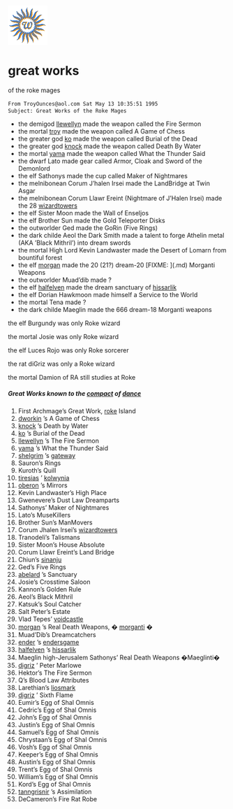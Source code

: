 ![wsun](assets/wsun.gif)

# great works

of the roke mages

```
From TroyOunces@aol.com Sat May 13 10:35:51 1995
Subject: Great Works of the Roke Mages

```

*  the demigod  [llewellyn](llewellyn.md)  made the weapon called the Fire Sermon 
*  the mortal  [troy](troy.md)  made the weapon called A Game of Chess 
*  the greater god  [ko](ko.md)  made the weapon called Burial of the Dead 
*  the greater god  [knock](knock.md)  made the weapon called Death By Water 
*  the mortal  [yama](yama.md)  made the weapon called What the Thunder Said 
*  the dwarf Lato made gear called Armor, Cloak and Sword of the Demonlord 
*  the elf Sathonys made the cup called Maker of Nightmares 
*  the melnibonean Corum J’halen Irsei made the LandBridge at Twin Asgar 
*  the melnibonean Corum Llawr Ereint (Nightmare of J’Halen Irsei) made the 28  [wizardtowers](wizardtowers.md)  
*  the elf Sister Moon made the Wall of Enseljos 
*  the elf Brother Sun made the Gold Teleporter Disks 
*  the outworlder Ged made the GoRin (Five Rings) 
*  the dark childe Aeol the Dark Smith made a talent to forge Athelin metal (AKA ’Black Mithril’) into dream swords 
*  the mortal High Lord Kevin Landwaster made the Desert of Lomarn from bountiful forest 
*  the elf  [morgan](morgan.md)  made the 20 (21?) dream-20  [FIXME: \](\.md) Morganti Weapons 
*  the outworlder Muad’dib made ? 
*  the elf  [halfelven](halfelven.md)  made the dream sanctuary of  [hissarlik](hissarlik.md)  
*  the elf Dorian Hawkmoon made himself a Service to the World 
*  the mortal Tena made ? 
*  the dark childe Maeglin made the 666 dream-18 Morganti weapons 

 the elf Burgundy was only Roke wizard

 the mortal Josie was only Roke wizard 

 the elf Luces Rojo was only Roke sorcerer 

 the rat diGriz was only a Roke wizard 

 the mortal Damion of RA still studies at Roke 

#####  Great Works known to the [compact](compact.md) of [dance](dance.md) 

1. First Archmage’s Great Work,  [roke](roke.md)  Island 
1.  [dworkin](dworkin.md) ’s A Game of Chess 
1.  [knock](knock.md) ’s Death by Water 
1.  [ko](ko.md) ’s Burial of the Dead 
1.  [llewellyn](llewellyn.md) ’s The Fire Sermon 
1.  [yama](yama.md) ’s What the Thunder Said 
1.  [shelgrim](shelgrim.md) ’s  [gateway](gateway.md)  
1. Sauron’s Rings 
1. Kuroth’s Quill 
1.  [tiresias](tiresias.md) ’  [kolwynia](kolwynia.md)  
1.  [oberon](oberon.md) ’s Mirrors 
1. Kevin Landwaster’s High Place 
1. Gwenevere’s Dust Law Dreamparts 
1. Sathonys’ Maker of Nightmares 
1. Lato’s MuseKillers 
1. Brother Sun’s ManMovers 
1. Corum Jhalen Irsei’s  [wizardtowers](wizardtowers.md)  
1. Tranodeli’s Talismans 
1. Sister Moon’s House Absolute 
1. Corum Llawr Ereint’s Land Bridge 
1. Chiun’s  [sinanju](sinanju.md)  
1. Ged’s Five Rings 
1.  [abelard](abelard.md) ’s Sanctuary 
1. Josie’s Crosstime Saloon 
1. Kannon’s Golden Rule 
1. Aeol’s Black Mithril 
1. Katsuk’s Soul Catcher 
1. Salt Peter’s Estate 
1. Vlad Tepes’  [voidcastle](voidcastle.md)  
1.  [morgan](morgan.md) ’s Real Death Weapons, � [morganti](morganti.md) � 
1. Muad’Dib’s Dreamcatchers 
1.  [ender](ender.md) ’s  [endersgame](endersgame.md)  
1.  [halfelven](halfelven.md) ’s  [hissarlik](hissarlik.md)  
1. Maeglin high-Jerusalem Sathonys’ Real Death Weapons �Maeglinti� 
1.  [digriz](digriz.md) ’ Peter Marlowe 
1. Hektor’s The Fire Sermon 
1. Q’s Blood Law Attributes 
1. Larethian’s  [liosmark](liosmark.md)  
1.  [digriz](digriz.md) ’ Sixth Flame 
1. Eumir’s Egg of Shal Omnis 
1. Cedric’s Egg of Shal Omnis 
1. John’s Egg of Shal Omnis 
1. Justin’s Egg of Shal Omnis 
1. Samuel’s Egg of Shal Omnis 
1. Chrystaan’s Egg of Shal Omnis 
1. Vosh’s Egg of Shal Omnis 
1. Keeper’s Egg of Shal Omnis 
1. Austin’s Egg of Shal Omnis 
1. Trent’s Egg of Shal Omnis 
1. William’s Egg of Shal Omnis 
1. Kord’s Egg of Shal Omnis 
1.  [tanngrisnir](tanngrisnir.md) ’s Assimilation 
1. DeCameron’s Fire Rat Robe 

 